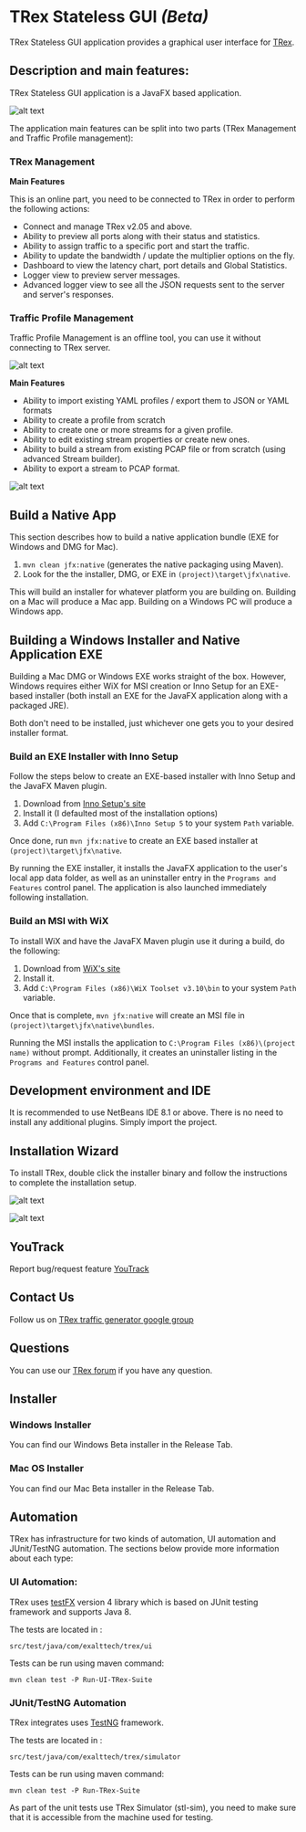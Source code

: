 # TRex Stateless GUI *(Beta)*

TRex Stateless GUI application provides a graphical user interface for [TRex](https://trex-tgn.cisco.com/ "TRex").

## Description and main features:

TRex Stateless GUI application is a JavaFX based application.

![alt text](screenshots/trex-main-dashboard.PNG "TRex Main Dashboard") 

The application main features can be split into two parts (TRex Management and Traffic Profile management):

### TRex Management

**Main Features**

This is an online part, you need to be connected to TRex in order to perform the following actions:

- Connect and manage TRex v2.05 and above.
- Ability to preview all ports along with their status and statistics.
- Ability to assign traffic to a specific port and start the traffic.
- Ability to update the bandwidth / update the multiplier options on the fly.
- Dashboard to view the latency chart, port details and Global Statistics.
- Logger view to preview server messages.
- Advanced logger view to see all the JSON requests sent to the server and server's responses. 

### Traffic Profile Management

Traffic Profile Management is an offline tool, you can use it without connecting to TRex server.

![alt text](screenshots/trex-stream-builder2.PNG "TRex Stream Builder") 

**Main Features**

- Ability to import existing YAML profiles / export them to JSON or YAML formats
- Ability to create a profile from scratch
- Ability to create one or more streams for a given profile.
- Ability to edit existing stream properties or create new ones.
- Ability to build a stream from existing PCAP file or from scratch (using advanced Stream builder).
- Ability to export a stream to PCAP format.

![alt text](screenshots/trex-stream-properties.PNG "TRex Stream Properties") 

## Build a Native App

This section describes how to build a native application bundle (EXE for Windows and DMG for Mac).

1. `mvn clean jfx:native` (generates the native packaging using Maven).
2. Look for the the installer, DMG, or EXE in `(project)\target\jfx\native`.

This will build an installer for whatever platform you are building on. Building on a Mac will produce a Mac app. Building on a Windows PC will produce a Windows app.

## Building a Windows Installer and Native Application EXE

Building a Mac DMG or Windows EXE works straight of the box. However, Windows requires either WiX for MSI creation or Inno Setup for an EXE-based installer (both install an EXE for the JavaFX application along with a packaged JRE).

Both don't need to be installed, just whichever one gets you to your desired installer format.

### Build an EXE Installer with Inno Setup

Follow the steps below to create an EXE-based installer with Inno Setup and the JavaFX Maven plugin.

1. Download from [Inno Setup's site](http://www.jrsoftware.org/isinfo.php)
2. Install it (I defaulted most of the installation options)
3. Add `C:\Program Files (x86)\Inno Setup 5` to your system `Path` variable.

Once done, run `mvn jfx:native` to create an EXE based installer at `(project)\target\jfx\native`.

By running the EXE installer, it installs the JavaFX application to the user's local app data folder, as well as an uninstaller entry in the `Programs and Features` control panel. The application is also launched immediately following installation.

### Build an MSI with WiX

To install WiX and have the JavaFX Maven plugin use it during a build, do the following:

1. Download from [WiX's site](http://wixtoolset.org/)
2. Install it.
3. Add `C:\Program Files (x86)\WiX Toolset v3.10\bin` to your system `Path` variable.

Once that is complete, `mvn jfx:native` will create an MSI file in `(project)\target\jfx\native\bundles`.

Running the MSI installs the application to `C:\Program Files (x86)\(project name)` without prompt. Additionally, it creates an uninstaller listing in the `Programs and Features` control panel.

## Development environment and IDE

It is recommended to use NetBeans IDE 8.1 or above. There is no need to install any additional plugins. Simply import the project.

## Installation Wizard

To install TRex, double click the installer binary and follow the instructions to complete the installation setup.

![alt text](screenshots/installer-1.PNG "TRex Stream Builder") 

![alt text](screenshots/installer-2.PNG "TRex Stream Builder") 


## YouTrack

Report bug/request feature [YouTrack](http://trex-tgn.cisco.com/youtrack/issues)

##  Contact Us

Follow us on [TRex traffic generator google group](https://groups.google.com/forum/#!forum/trex-tgn)

##  Questions

You can use our [TRex forum](https://groups.google.com/forum/#!forum/trex-tgn) if you have any question.

##  Installer 

###  Windows Installer 

You can find our Windows Beta installer in the Release Tab.

###  Mac OS Installer 

You can find our Mac Beta installer in the Release Tab.

## Automation

TRex has infrastructure for two kinds of automation, UI automation and JUnit/TestNG automation. The sections below provide more information about each type:

### UI Automation:
TRex uses  [testFX](https://github.com/TestFX/TestFX "testFX") version 4  library which is  based on JUnit testing framework and supports Java 8.

The tests are located in :

`src/test/java/com/exalttech/trex/ui`

Tests can be run using maven command:

`mvn clean test -P Run-UI-TRex-Suite`


### JUnit/TestNG Automation

TRex integrates uses [TestNG](http://testng.org/doc/index.html "TestNG") framework.

The tests are located in :

`src/test/java/com/exalttech/trex/simulator`

Tests can be run using maven command:

`mvn clean test -P Run-TRex-Suite`

As part of the unit tests use TRex Simulator (stl-sim), you need to make sure that it is accessible from the machine used for testing.










